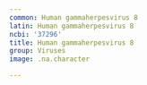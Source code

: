 ```yaml
---
common: Human gammaherpesvirus 8
latin: Human gammaherpesvirus 8
ncbi: '37296'
title: Human gammaherpesvirus 8
group: Viruses
image: .na.character

---
```

